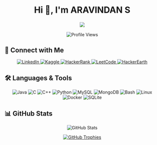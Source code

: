 <h1 align="center">Hi 👋, I'm ARAVINDAN S</h1>

<h3 align="center">
  <img src="https://readme-typing-svg.herokuapp.com?font=Futurism&size=22&color=00FF00&center=true&vCenter=true&width=600&height=30&lines=A+Passionate+Cybersecurity+Student;Exploring+Data+Science+and+AI;Always+Learning+and+Building!" />
</h3>

<p align="center">
  <img src="https://komarev.com/ghpvc/?username=arav1d4n&label=Profile%20views&color=0e75b6&style=flat" alt="Profile Views" />
</p>

## 🔗 Connect with Me
<p align="center">
  <a href="https://linkedin.com/in/arav1nd4n" target="_blank">
    <img src="https://img.shields.io/badge/LinkedIn-0A66C2?style=for-the-badge&logo=linkedin&logoColor=white" alt="LinkedIn"/>
  </a>
  <a href="https://kaggle.com/arav1nd4n" target="_blank">
    <img src="https://img.shields.io/badge/Kaggle-20BEFF?style=for-the-badge&logo=kaggle&logoColor=white" alt="Kaggle"/>
  </a>
  <a href="https://www.hackerrank.com/arav1nd4n" target="_blank">
    <img src="https://img.shields.io/badge/HackerRank-107C10?style=for-the-badge&logo=hackerrank&logoColor=white" alt="HackerRank"/>
  </a>
  <a href="https://www.leetcode.com/arav1nd4n" target="_blank">
    <img src="https://img.shields.io/badge/LeetCode-FFA116?style=for-the-badge&logo=leetcode&logoColor=white" alt="LeetCode"/>
  </a>
  <a href="https://www.hackerearth.com/arav1nd4n" target="_blank">
    <img src="https://img.shields.io/badge/HackerEarth-2C3454?style=for-the-badge&logo=hackerearth&logoColor=white" alt="HackerEarth"/>
  </a>
</p>

## 🛠️ Languages & Tools
<p align="center">
  <img src="https://img.shields.io/badge/Java-grey?style=for-the-badge&logo=openjdk&logoColor=white" alt="Java"/>
  <img src="https://img.shields.io/badge/C-grey?style=for-the-badge&logo=c&logoColor=white" alt="C"/>
  <img src="https://img.shields.io/badge/C++-grey?style=for-the-badge&logo=cplusplus&logoColor=white" alt="C++"/>
  <img src="https://img.shields.io/badge/Python-grey?style=for-the-badge&logo=python&logoColor=white" alt="Python"/>
  <img src="https://img.shields.io/badge/MySQL-grey?style=for-the-badge&logo=mysql&logoColor=white" alt="MySQL"/>
  <img src="https://img.shields.io/badge/MongoDB-grey?style=for-the-badge&logo=mongodb&logoColor=white" alt="MongoDB"/>
  <img src="https://img.shields.io/badge/Bash-grey?style=for-the-badge&logo=gnubash&logoColor=white" alt="Bash"/>
  <img src="https://img.shields.io/badge/Linux-grey?style=for-the-badge&logo=linux&logoColor=white" alt="Linux"/>
  <img src="https://img.shields.io/badge/Docker-grey?style=for-the-badge&logo=docker&logoColor=white" alt="Docker"/>
  <img src="https://img.shields.io/badge/SQLite-grey?style=for-the-badge&logo=sqlite&logoColor=white" alt="SQLite"/>
</p>

## 📊 GitHub Stats
<p align="center">
  <img src="https://github-readme-stats.vercel.app/api?username=arav1nd4n&show_icons=true&theme=radical" alt="GitHub Stats" />
</p>

<p align="center">
  <a href="https://github.com/ryo-ma/github-profile-trophy">
    <img src="https://github-profile-trophy.vercel.app/?username=arav1d4n&theme=graywhite" alt="GitHub Trophies"/>
  </a>
</p>
